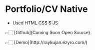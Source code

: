 # Portfolio/CV Native

- Used HTML CSS $ JS

👉🏻 [Github](Coming Soon Open Source)
<p>👉🏻 [Demo](http://raykujan.ezyro.com/)<p>
